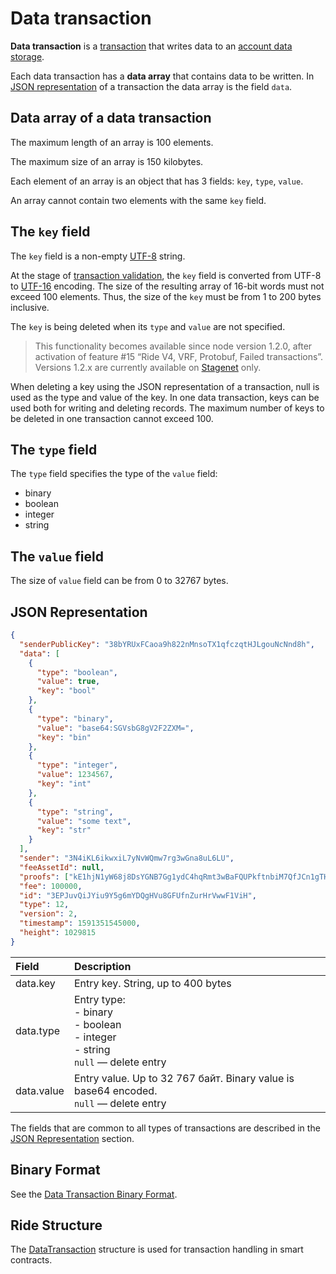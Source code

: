 # Data transaction

**Data transaction** is a [transaction](/en/blockchain/transaction/) that writes data to an [account data storage](/en/blockchain/account/account-data-storage).

Each data transaction has a **data array** that contains data to be written. In [JSON representation](/en/blockchain/binary-format/transaction-binary-format/data-transaction-binary-format#json-representation) of a transaction the data array is the field `data`.

## Data array of a data transaction

The maximum length of an array is 100 elements.

The maximum size of an array is 150 kilobytes.

Each element of an array is an object that has 3 fields: `key`, `type`, `value`.

An array cannot contain two elements with the same `key` field.

## The `key` field

The `key` field is a non-empty [UTF-8](https://en.wikipedia.org/wiki/UTF-8) string.

At the stage of [transaction validation](/en/blockchain/transaction/transaction-validation), the `key` field is converted from UTF-8 to [UTF-16](https://en.wikipedia.org/wiki/UTF-16) encoding. The size of the resulting array of 16-bit words must not exceed 100 elements. Thus, the size of the `key` must be from 1 to 200 bytes inclusive.

The `key` is being deleted when its `type` and `value` are not specified.

> This functionality becomes available since node version 1.2.0, after activation of feature #15 “Ride V4, VRF, Protobuf, Failed transactions”. Versions 1.2.x are currently available on [Stagenet](/en/blockchain/blockchain-network/stage-network) only.

When deleting a key using the JSON representation of a transaction, null is used as the type and value of the key. In one data transaction, keys can be used both for writing and deleting records. The maximum number of keys to be deleted in one transaction cannot exceed 100.

## The `type` field

The `type` field specifies the type of the `value` field:

* binary
* boolean
* integer
* string

## The `value` field

The size of `value` field can be from 0 to 32767 bytes.

## JSON Representation

```json
{
  "senderPublicKey": "38bYRUxFCaoa9h822nMnsoTX1qfczqtHJLgouNcNnd8h",
  "data": [
    {
      "type": "boolean",
      "value": true,
      "key": "bool"
    },
    {
      "type": "binary",
      "value": "base64:SGVsbG8gV2F2ZXM=",
      "key": "bin"
    },
    {
      "type": "integer",
      "value": 1234567,
      "key": "int"
    },
    {
      "type": "string",
      "value": "some text",
      "key": "str"
    }
  ],
  "sender": "3N4iKL6ikwxiL7yNvWQmw7rg3wGna8uL6LU",
  "feeAssetId": null,
  "proofs": ["kE1hjN1yW68j8DsYGNB7Gg1ydC4hqRmt3wBaFQUPkftnbiM7QfJCn1gTHgveJ7pCLXvvqffhKBmiF8qS1Uqk6SR"],
  "fee": 100000,
  "id": "3EPJuvQiJYiu9Y5g6mYDQgHVu8GFUfnZurHrVwwF1ViH",
  "type": 12,
  "version": 2,
  "timestamp": 1591351545000,
  "height": 1029815
}
```

| Field | Description |
| :--- | :--- |
| data.key | Entry key. String, up to 400 bytes |
| data.type | Entry type:<br>- binary<br>- boolean<br>- integer<br>- string<br>`null` — delete entry |
| data.value | Entry value. Up to 32 767 байт. Binary value is base64 encoded.<br>`null` — delete entry |

The fields that are common to all types of transactions are described in the [JSON Representation](/en/blockchain/transaction/#json-representation) section.

## Binary Format

See the [Data Transaction Binary Format](/en/blockchain/binary-format/transaction-binary-format/data-transaction-binary-format).

## Ride Structure

The [DataTransaction](/en/ride/structures/transaction-structures/data-transaction) structure is used for transaction handling in smart contracts.
